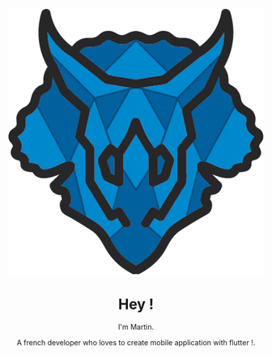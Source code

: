 [![Banner GitHub](https://github.com/Tri7Ratops/Tri7Ratops/blob/main/assets/logo_tri7ratops.png)](https://github.com/Tri7Ratops)
<h1 align='center'>
    Hey !
</h1>
<p align='center'>
    I'm Martin.
</p>
<p align='center'>
   A french developer who loves to create mobile application with flutter !</a>.
</p>
